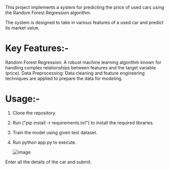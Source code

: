 This project implements a system for predicting the price of used cars using the Random Forest Regression algorithm.

The system is designed to take in various features of a used car and predict its market value. 

# Key Features:-
Random Forest Regression: A robust machine learning algorithm known for handling complex relationships between features and the target variable (price).
Data Preprocessing: Data cleaning and feature engineering techniques are applied to prepare the data for modeling.

# Usage:-
1) Clone the repository
2) Run ("pip install -r requirements.txt") to install the required libraries.
3) Train the model using given test dataset.
4) Run python app.py to execute.

   ![image](https://github.com/ameyapatil2002/Used-Car-Price-Prediction--ML-model/assets/115365856/22aa5342-a4cb-4189-b851-9a44c2cb99f7)

 Enter all the details of the car and submit.
